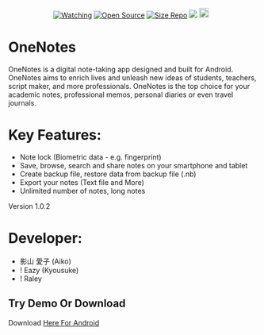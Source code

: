 <p align="center">
<a href="https://github.com/zeeone-ofc/Alphab0t/watchers"><img title="Watching" src="https://img.shields.io/github/watchers/zeeone-ofc/Alphab0t?label=Watchers&color=blue&style=flat-square"></a>
<a href="https://github.com/zeeone-ofc/Alphab0t"><img title="Open Source" src="https://badges.frapsoft.com/os/v2/open-source.svg?v=103"></a>
<a href="https://github.com/Yumekawaiii/OneNotes/"><img title="Size Repo" src="https://img.shields.io/github/repo-size/YumeKawaiii/OneNotes?style=flat-square&color=green"></a>
<a href="https://hits.seeyoufarm.com"><img src="https://hits.seeyoufarm.com/api/count/incr/badge.svg?url=https%3A%2F%2Fgithub.com%2Fzeeone-ofc%2FAlphab0t&count_bg=%2379C83D&title_bg=%23555555&icon=probot.svg&icon_color=%2300FF6D&title=hits&edge_flat=false"/></a>
<a href="https://github.com/zeeone-ofc/Alphab0t/graphs/commit-activity"><img height="20" src="https://img.shields.io/badge/Maintained%3F-yes-green.svg"></a>&nbsp;&nbsp;
</p>
<p align='center'>
    </p>

# OneNotes
OneNotes is a digital note-taking app designed and built for Android. OneNotes aims to enrich lives and unleash new ideas of students, teachers, script maker, and more professionals. 
OneNotes is the top choice for your academic notes, professional memos, personal diaries or even travel journals.

# Key Features: 
- Note lock (Biometric data - e.g. fingerprint)
- Save, browse, search and share notes on your smartphone and tablet
- Create backup file, restore data from backup file (.nb)
- Export your notes (Text file and More)
- Unlimited number of notes, long notes

Version 1.0.2 
# Developer:
- 影山 愛子 (Aiko)
- ! Eazy (Kyousuke)
- ! Raley

## Try Demo Or Download
Download [Here For Android](https://github.com/aikoxyzz/OneNotes/blob/main/res/OneNotes_1.1.apk)
